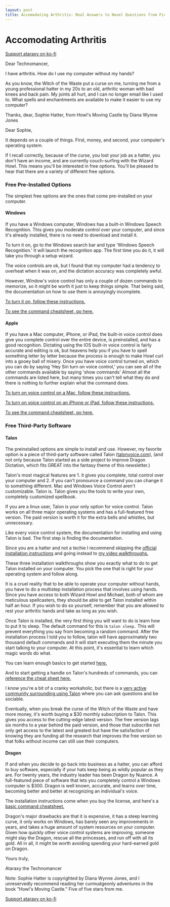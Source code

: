 ```yaml
---
layout: post
title: Accomodating Arthritis: Real Answers to Novel Questions from Fictional Characters
---
```


# Accomodating Arthritis

[Support ataraxy on ko-fi](https://ko-fi.com/R5R53E8FJ)

Dear Technomancer,

I have arthritis.  How do I use my computer without my hands?

As you know, the Witch of the Waste put a curse on me, turning me from a young professional hatter in my 20s to an old, arthritic woman with bad knees and back pain.  My joints all hurt, and I can no longer email like I used to.  What spells and enchantments are available to make it easier to use my computer? 

Thanks, dear,
Sophie Hatter, from Howl's Moving Castle by Diana Wynne Jones

Dear Sophie, 

It depends on a couple of things.  First, money, and second, your computer's operating system.  

If I recall correctly, because of the curse, you lost your job as a hatter, you don't have an income, and are currently couch-surfing with the Wizard Howl.  This means you'll be interested in free options.  You'll be pleased to hear that there are a variety of different free options. 

### Free Pre-Installed Options

The simplest free options are the ones that come pre-installed on your computer.

#### Windows

If you have a Windows computer, Windows has a built-in Windows Speech Recognition.  This gives you moderate control over your computer, and since it's already installed, there is no need to download and install it. 

To turn it on, go to the Windows search bar and type 'Windows Speech Recognition.'  It will launch the recognition app.  The first time you do it, it will take you through a setup wizard.  

The voice controls are ok, but I found that my computer had a tendency to overheat when it was on, and the dictation accuracy was completely awful.

However, Window's voice control has only a couple of dozen commands to memorize, so it might be worth it just to keep things simple.  That being said, the documentation on how to use them is annoyingly incomplete.

[To turn it on, follow these instructions.](https://support.microsoft.com/en-us/windows/use-voice-recognition-in-windows-83ff75bd-63eb-0b6c-18d4-6fae94050571)

[To see the command cheatsheet, go here.](https://support.microsoft.com/en-us/windows/windows-speech-recognition-commands-9d25ef36-994d-f367-a81a-a326160128c7)

#### Apple

If you have a Mac computer, iPhone, or iPad,  the built-in voice control does give you complete control over the entire device, is preinstalled, and has a good recognition.  Dictating using the IOS built-in voice control is fairly accurate and editing is ok, but heavens help you if you have to spell something letter by letter because the process is enough to make Howl curl into a gooey ball of misery. Once you have voice control turned on, which you can do by saying 'Hey Siri turn on voice control,'  you can see all of the other commands available by saying 'show commands' Almost all the commands are listed here, but many times you can't tell what they do and there is nothing to further explain what the command does. 

[To turn on voice control on a Mac, follow these instructions. ](https://www.igeeksblog.com/how-to-use-voice-control-on-mac/)

[To turn on voice control on an iPhone or iPad, follow these instructions.](https://www.reddit.com/r/apple/comments/gvyrlm/list_of_voice_control_commands_for_ios_13_and_up/)

[To see the command cheatsheet, go here.](https://www.imore.com/everything-you-can-do-voice-control-iphone-and-ipad)


### Free Third-Party Software

#### Talon 

The preinstalled options are simple to install and use. However, my favorite option is a piece of third-party software called Talon ([talonvoice.com](http://talonvoice.com)), (and not only because Talon started as a side project to improve Dragon Dictation, which fits GREAT into the fantasy theme of this newsletter.)

Talon's most magical features are 1. it gives you complete, total control over your computer and 2. if you can't pronounce a command you can change it to something different.  Mac and Windows Voice Control aren't customizable.  Talon is.  Talon gives you the tools to write your own, completely customized spellbook. 

If you are a linux user, Talon is your only option for voice control. Talon works on all three major operating systems and has a full-featured free version. The paid version is worth it for the extra bells and whistles, but unnecessary.

Like every voice control system,  the documentation for installing and using Talon is bad. The first step is finding the documentation.

Since you are a hatter and not a techie I recommend skipping the [official installation instructions](https://talonvoice.com/docs/index.html#getting-started) and going instead to [my video walkthroughs.](https://youtube.com/playlist?list=PLOChdnCXLga7EapGx9lTIld7eBm1dEgeb)

These three installation walkthroughs show you exactly what to do to get Talon installed on your computer. You pick the one that is right for your operating system and follow along.

It is a cruel reality that to be able to operate your computer without hands, you have to do a multistep installation process that involves using hands. Since you have access to both Wizard Howl and Michael, both of whom are meticulous spellcasters,  they should be able to get Talon installed within half an hour.  If you wish to do so yourself, remember that you are allowed to rest your arthritic hands and take as long as you wish. 

Once Talon is installed, the very first thing you will want to do is learn how to put it to sleep. The default command for this is `talon sleep.`  This will prevent everything you say from becoming a random command. After the installation process I told you to follow, talon will have approximately two thousand default commands and it will start executing them the minute you start talking to your computer. At this point, it's essential to learn which magic words do what.

You can learn enough basics to get started [here.](https://chaosparrot.github.io/talon_practice/)

And to start getting a handle on Talon's hundreds of commands, you can [reference the cheat sheet here.](https://talon-knausj-cheatsheet.netlify.app/)

I know you're a bit of a cranky workaholic, but there is a [very active community surrounding using Talon](https://talon.slack.com) where you can ask questions and be sociable. 

Eventually, when you break the curse of the Witch of the Waste and have more money, it's worth buying a $30 monthly subscription to Talon. This gives you access to the cutting-edge latest version. The free version lags six months to a year behind the paid version,  and those that subscribe not only get access to the latest and greatest but have the satisfaction of knowing they are funding all the research that improves the free version so that folks without income can still use their computers.

#### Dragon 

If and when you decide to go back into business as a hatter, you can afford to buy software, especially if your hats keep being as wildly popular as they are.  For twenty years, the industry leader has been Dragon by Nuance. A full-featured piece of software that lets you completely control a Windows computer is $300. Dragon is well known, accurate, and learns over time, becoming better and better at recognizing an individual's voice.

The installation instructions come when you buy the license, and here's a [basic command cheatsheet.](https://www.nuance.com/content/dam/nuance/en_us/collateral/dragon/command-cheat-sheet/ct-dragon-professional-individual-en-us.pdf)

Dragon's major drawbacks are that it is expensive, it has a steep learning curve, it only works on Windows, has barely seen any improvements in years, and takes a huge amount of system resources on your computer.  Given how quickly other voice control systems are improving, someone might slay the Dragon, rescue all the princesses, and run off with all its gold.  All in all, it might be worth avoiding spending your hard-earned gold on Dragon.

Yours truly, 

Ataraxy the Technomancer

Note: Sophie Hatter is copyrighted by Diana Wynne Jones, and I unreservedly recommend reading her curmudgeonly adventures in the book "Howl's Moving Castle." Five of five stars from me.

[Support ataraxy on ko-fi](https://ko-fi.com/R5R53E8FJ)
